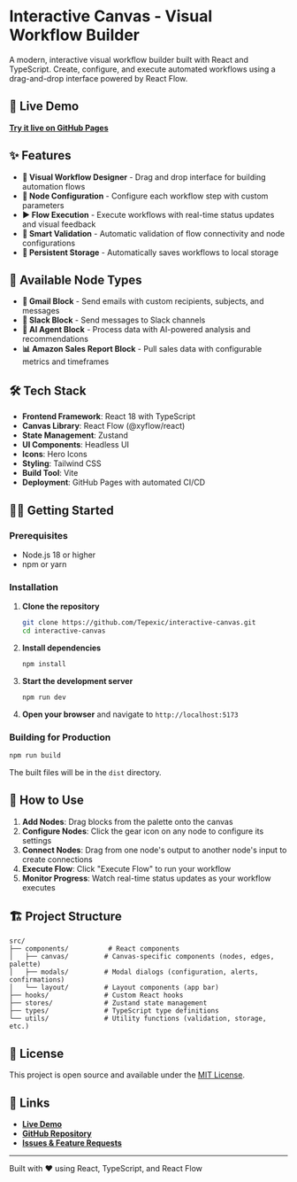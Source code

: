 # Interactive Canvas - Visual Workflow Builder

A modern, interactive visual workflow builder built with React and TypeScript. Create, configure, and execute automated workflows using a drag-and-drop interface powered by React Flow.

## 🚀 Live Demo

**[Try it live on GitHub Pages](https://tepexic.github.io/interactive-canvas/)**

## ✨ Features

- **🎨 Visual Workflow Designer** - Drag and drop interface for building automation flows
- **🔧 Node Configuration** - Configure each workflow step with custom parameters
- **▶️ Flow Execution** - Execute workflows with real-time status updates and visual feedback
- **🔄 Smart Validation** - Automatic validation of flow connectivity and node configurations
- **💾 Persistent Storage** - Automatically saves workflows to local storage

## 🧩 Available Node Types

- **📧 Gmail Block** - Send emails with custom recipients, subjects, and messages
- **💬 Slack Block** - Send messages to Slack channels
- **🤖 AI Agent Block** - Process data with AI-powered analysis and recommendations
- **📊 Amazon Sales Report Block** - Pull sales data with configurable metrics and timeframes

## 🛠️ Tech Stack

- **Frontend Framework**: React 18 with TypeScript
- **Canvas Library**: React Flow (@xyflow/react)
- **State Management**: Zustand
- **UI Components**: Headless UI
- **Icons**: Hero Icons
- **Styling**: Tailwind CSS
- **Build Tool**: Vite
- **Deployment**: GitHub Pages with automated CI/CD

## 🏃‍♂️ Getting Started

### Prerequisites

- Node.js 18 or higher
- npm or yarn

### Installation

1. **Clone the repository**

   ```bash
   git clone https://github.com/Tepexic/interactive-canvas.git
   cd interactive-canvas
   ```

2. **Install dependencies**

   ```bash
   npm install
   ```

3. **Start the development server**

   ```bash
   npm run dev
   ```

4. **Open your browser** and navigate to `http://localhost:5173`

### Building for Production

```bash
npm run build
```

The built files will be in the `dist` directory.

## 🎯 How to Use

1. **Add Nodes**: Drag blocks from the palette onto the canvas
2. **Configure Nodes**: Click the gear icon on any node to configure its settings
3. **Connect Nodes**: Drag from one node's output to another node's input to create connections
4. **Execute Flow**: Click "Execute Flow" to run your workflow
5. **Monitor Progress**: Watch real-time status updates as your workflow executes

## 🏗️ Project Structure

```
src/
├── components/          # React components
│   ├── canvas/         # Canvas-specific components (nodes, edges, palette)
│   ├── modals/         # Modal dialogs (configuration, alerts, confirmations)
│   └── layout/         # Layout components (app bar)
├── hooks/              # Custom React hooks
├── stores/             # Zustand state management
├── types/              # TypeScript type definitions
└── utils/              # Utility functions (validation, storage, etc.)
```

## 📄 License

This project is open source and available under the [MIT License](LICENSE).

## 🔗 Links

- **[Live Demo](https://tepexic.github.io/interactive-canvas/)**
- **[GitHub Repository](https://github.com/Tepexic/interactive-canvas)**
- **[Issues & Feature Requests](https://github.com/Tepexic/interactive-canvas/issues)**

---

Built with ❤️ using React, TypeScript, and React Flow
